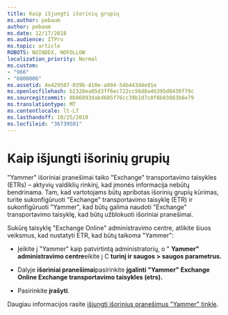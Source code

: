 ```yaml
---
title: Kaip išjungti išorinių grupių
ms.author: pebaum
author: pebaum
ms.date: 12/17/2018
ms.audience: ITPro
ms.topic: article
ROBOTS: NOINDEX, NOFOLLOW
localization_priority: Normal
ms.custom:
- "966"
- "6000006"
ms.assetid: 4e429507-039b-410e-a994-54b443d4e91e
ms.openlocfilehash: b2328ea85d3ff6ec722cc56d8a46395d8438f79c
ms.sourcegitcommit: 0b06093dabd685f76cc39b1d7c0f8b03883b6e79
ms.translationtype: MT
ms.contentlocale: lt-LT
ms.lasthandoff: 10/25/2019
ms.locfileid: "36739501"
---
```

# <a name="how-to-disable-external-groups"></a>Kaip išjungti išorinių grupių

"Yammer" išoriniai pranešimai taiko "Exchange" transportavimo taisykles (ETRs) – aktyvių valdiklių rinkinį, kad įmonės informacija nebūtų bendrinama. Tam, kad vartotojams būtų apribotas išorinių grupių kūrimas, turite sukonfigūruoti "Exchange" transportavimo taisyklę (ETR) ir sukonfigūruoti "Yammer", kad būtų galima naudoti "Exchange" transportavimo taisyklę, kad būtų užblokuoti išoriniai pranešimai.
  
Sukūrę taisyklę "Exchange Online" administravimo centre, atlikite šiuos veiksmus, kad nustatyti ETR, kad būtų taikoma "Yammer":
  
- Įeikite į "Yammer" kaip patvirtintą administratorių, o " **Yammer" administravimo centre**eikite į C **turinį ir saugos \> saugos parametrus.**

- Dalyje **išoriniai pranešimai**pasirinkite **įgalinti "Yammer" Exchange Online Exchange transportavimo taisykles (etrs).**

- Pasirinkite **įrašyti**.

Daugiau informacijos rasite [išjungti išorinius pranešimus "Yammer" tinkle](https://docs.microsoft.com/yammer/work-with-external-users/disable-external-messaging).
  